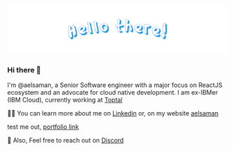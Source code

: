 ![hero](/images/hello-there-hero.png 'Hello there!')

### Hi there 👋

I'm @aelsaman, a Senior Software engineer with a major focus on ReactJS ecosystem and an advocate for cloud native development. I am ex-IBMer (IBM Cloud), currently working at [Toptal](https://www.toptal.com/resume/alaa-elsaman)

👩‍💻 You can learn more about me on [Linkedin](https://www.linkedin.com/in/aelsaman/) or, on my website [aelsaman](https://aelsaman-portfolio.vercel.app)

test me out, <a href='https://aelsaman-portfolio.vercel.app' target="_blank">portfolio link</a>

<!--
[![Alaa's GitHub stats](https://github-readme-stats.vercel.app/api?username=aelsaman)](https://github.com/anuraghazra/github-readme-stats)
-->

<!--
✨ You can follow me on Twitter
-->

💌 Also, Feel free to reach out on [Discord](https://discordapp.com/users/aelsaman)

<!--
**aelsaman/aelsaman** is a ✨ _special_ ✨ repository because its `README.md` (this file) appears on your GitHub profile.

Here are some ideas to get you started:

- 🔭 I’m currently working on ...
- 🌱 I’m currently learning ...
- 👯 I’m looking to collaborate on ...
- 🤔 I’m looking for help with ...
- 💬 Ask me about ...
- 📫 How to reach me: ...
- 😄 Pronouns: ...
- ⚡ Fun fact: ...
-->
